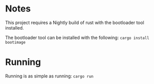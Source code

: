 # Notes
This project requires a Nightly build of rust with the bootloader tool installed.

The bootloader tool can be installed with the following: ```cargo install bootimage```

# Running
Running is as simple as running: ```cargo run```
